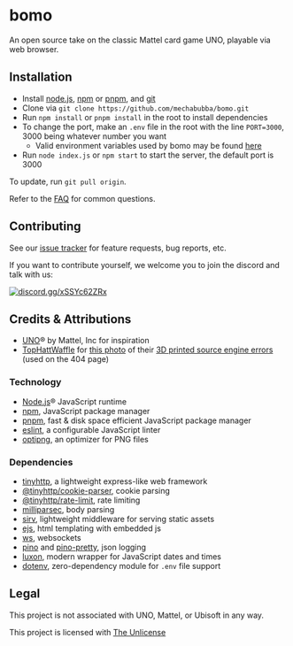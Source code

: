 # bomo
An open source take on the classic Mattel card game UNO, playable via web browser.

<!-- Features include a lobby browser, private lobbies, control over gameplay mechanics, per game chat, LetsEncrypt support, login via oauth, and a documented API.

To play, visit the public server at <url>, or setup your own. -->

## Installation

- Install [node.js](https://nodejs.org), [npm](https://docs.npmjs.com/downloading-and-installing-node-js-and-npm) or [pnpm](https://pnpm.io/installation), and [git](https://git-scm.com/downloads)
- Clone via `git clone https://github.com/mechabubba/bomo.git`
- Run `npm install` or `pnpm install` in the root to install dependencies
- To change the port, make an `.env` file in the root with the line `PORT=3000`, 3000 being whatever number you want
  - Valid environment variables used by bomo may be found [here](docs/enviromentVariables.md)
- Run `node index.js` or `npm start` to start the server, the default port is 3000

To update, run `git pull origin`.

Refer to the [FAQ](./docs/faq.md) for common questions.

<!-- ## documentation

Notes for when it gets written:

- @todo check if the above updating instruction with git checkout . is needed or not

- I make use of `@todo` to leave notes and tasks awaiting completion/resolution

- If you get `this.engines[options.ext] is not a function` and a 500 Internal Server Error, check your `res.render()` calls. You might have missed including the extension `.ejs` or misspelled the template's name

- `ctrl` + `shift` + `r` forces a complete page refresh in firefox, helpful for clearing cached css

- set DEV to true in your environment to have sirv files served fresh

- environment variables are strings, not json. so DEV=false wouldn't work and Boolean("false") is true, but DEV= and Boolean(process.env.dev) is false, simple solution is use process.env.dev === "true" which will be true if true and false if anything else

- Documentation
  - [tinyhttp](https://tinyhttp.v1rtl.site/docs)
    - [Details on route matching via regexparam](https://github.com/lukeed/regexparam)
  - [ejs](https://ejs.co/#docs)
  - [jsdoc](https://jsdoc.app/)

- [The Twelve-Factor App](https://12factor.net/), good guidance regarding app design
- [restfulapi.net](https://restfulapi.net/), good guidance regarding api design
- [stackoverflow.blog's Best practices for REST API design](https://stackoverflow.blog/2020/03/02/best-practices-for-rest-api-design/), good article on rest apis
-->

## Contributing

See our [issue tracker](https://github.com/mechabubba/bomo/issues) for feature requests, bug reports, etc.

If you want to contribute yourself, we welcome you to join the discord and talk with us:

<a href="https://discord.gg/xSSYc62ZRx">![discord.gg/xSSYc62ZRx](https://discordapp.com/api/guilds/525773944351883304/widget.png?style=shield)</a>

## Credits & Attributions

- [UNO](https://www.mattelgames.com/en-us/cards/uno)® by Mattel, Inc for inspiration
- [TopHattWaffle](https://twitter.com/tophattwaffle) for [this photo](https://twitter.com/tophattwaffle/status/993234368540954625) of their [3D printed source engine errors](https://www.etsy.com/listing/597289214/developer-error-source-engine) (used on the 404 page)

### Technology

- [Node.js](https://nodejs.org)® JavaScript runtime
- [npm](https://npmjs.com), JavaScript package manager
- [pnpm](https://pnpm.io/), fast & disk space efficient JavaScript package manager
- [eslint](https://eslint.org/), a configurable JavaScript linter
- [optipng](https://optipng.sourceforge.net/), an optimizer for PNG files

### Dependencies

- [tinyhttp](https://tinyhttp.v1rtl.site), a lightweight express-like web framework
- [@tinyhttp/cookie-parser](https://www.npmjs.com/package/@tinyhttp/cookie-parser), cookie parsing
- [@tinyhttp/rate-limit](https://www.npmjs.com/package/@tinyhttp/rate-limit), rate limiting
- [milliparsec](https://www.npmjs.com/package/milliparsec), body parsing
- [sirv](https://www.npmjs.com/package/sirv), lightweight middleware for serving static assets
- [ejs](https://ejs.co), html templating with embedded js
- [ws](https://www.npmjs.com/package/ws), websockets
- [pino](https://github.com/pinojs/pino/) and [pino-pretty](https://github.com/pinojs/pino-pretty), json logging
- [luxon](https://moment.github.io/luxon/), modern wrapper for JavaScript dates and times
- [dotenv](https://www.npmjs.com/package/dotenv), zero-dependency module for `.env` file support
<!-- - [Google Fonts](https://fonts.google.com/), an open font CDN -->

## Legal

This project is not associated with UNO, Mattel, or Ubisoft in any way.

This project is licensed with [The Unlicense](https://unlicense.org/)
